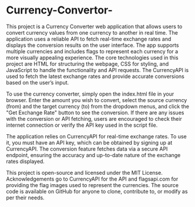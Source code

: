 # Currency-Convertor-

This project is a Currency Converter web application that allows users to convert currency values from one currency to another in real time. The application uses a reliable API to fetch real-time exchange rates and displays the conversion results on the user interface. The app supports multiple currencies and includes flags to represent each currency for a more visually appealing experience. The core technologies used in this project are HTML for structuring the webpage, CSS for styling, and JavaScript to handle the functionality and API requests. The CurrencyAPI is used to fetch the latest exchange rates and provide accurate conversions based on the user’s input.

To use the currency converter, simply open the index.html file in your browser. Enter the amount you wish to convert, select the source currency (from) and the target currency (to) from the dropdown menus, and click the "Get Exchange Rate" button to see the conversion. If there are any issues with the conversion or API fetching, users are encouraged to check their internet connection or verify the API key used in the script file.

The application relies on CurrencyAPI for real-time exchange rates. To use it, you must have an API key, which can be obtained by signing up at CurrencyAPI. The conversion feature fetches data via a secure API endpoint, ensuring the accuracy and up-to-date nature of the exchange rates displayed.

This project is open-source and licensed under the MIT License. Acknowledgements go to CurrencyAPI for the API and flagsapi.com for providing the flag images used to represent the currencies. The source code is available on GitHub for anyone to clone, contribute to, or modify as per their needs.

